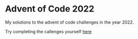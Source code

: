 # Advent of Code 2022

My solutions to the advent of code challenges in the year 2022.

Try completing the callenges yourself [here](https://adventofcode.com/)
